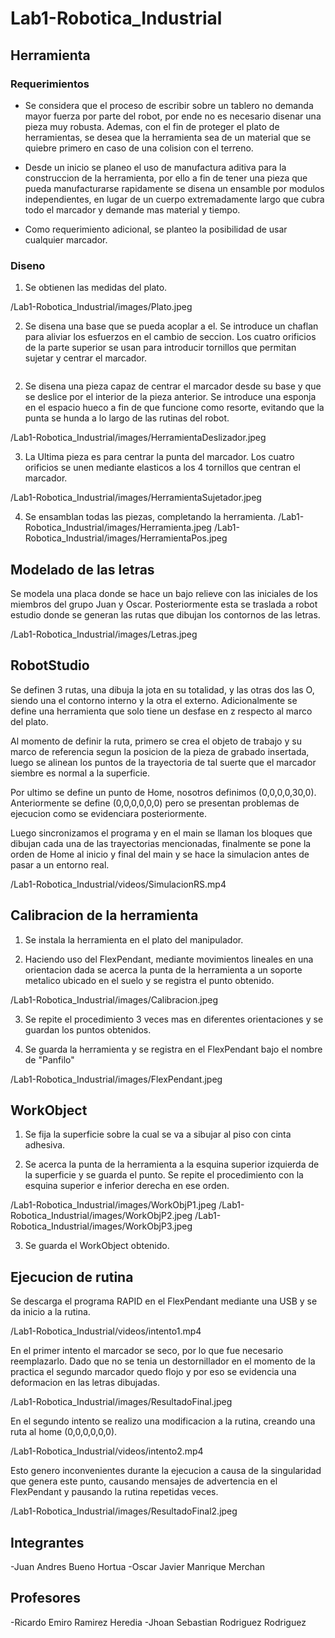 # Lab1-Robotica_Industrial
## Herramienta
### Requerimientos

- Se considera que el proceso de escribir sobre un tablero no demanda mayor fuerza por parte del robot, por ende no es necesario disenar una pieza muy robusta. Ademas, con el fin de proteger el plato de herramientas, se desea que la herramienta sea de un material que se quiebre primero en caso de una colision con el terreno.

- Desde un inicio se planeo el uso de manufactura aditiva para la construccion de la herramienta, por ello a fin de tener una pieza que pueda manufacturarse rapidamente se disena un ensamble por modulos independientes, en lugar de un cuerpo extremadamente largo que cubra todo el marcador y demande mas material y tiempo.

- Como requerimiento adicional, se planteo la posibilidad de usar cualquier marcador.

### Diseno

1. Se obtienen las medidas del plato.

/Lab1-Robotica_Industrial/images/Plato.jpeg

2. Se disena una base que se pueda acoplar a el. Se introduce un chaflan para aliviar los esfuerzos en el cambio de seccion. Los cuatro orificios de la parte superior se usan para introducir tornillos que permitan sujetar y centrar el marcador.

<p align="center">
  <img scr="[https://github.com/omanrique18/Lab1-Robotica_Industrial/blob/main/images/FlexPendant.jpeg](https://user-images.githubusercontent.com/51519737/188254895-fae6523e-bba8-4e92-b6e4-27ed2c572a2d.jpeg)" width="350" />
</p>
  
2. Se disena una pieza capaz de centrar el marcador desde su base y que se deslice por el interior de la pieza anterior. Se introduce una esponja en el espacio hueco a fin de que funcione como resorte, evitando que la punta se hunda a lo largo de las rutinas del robot.

/Lab1-Robotica_Industrial/images/HerramientaDeslizador.jpeg

3. La Ultima pieza es para centrar la punta del marcador. Los cuatro orificios se unen mediante elasticos a los 4 tornillos que centran el marcador.

/Lab1-Robotica_Industrial/images/HerramientaSujetador.jpeg

4. Se ensamblan todas las piezas, completando la herramienta.
/Lab1-Robotica_Industrial/images/Herramienta.jpeg
/Lab1-Robotica_Industrial/images/HerramientaPos.jpeg

## Modelado de las letras

Se modela una placa donde se hace un bajo relieve con las iniciales de los miembros del grupo Juan y Oscar. Posteriormente esta se traslada a robot estudio donde se generan las rutas que dibujan los contornos de las letras.

/Lab1-Robotica_Industrial/images/Letras.jpeg

## RobotStudio

Se definen 3 rutas, una dibuja la jota en su totalidad, y las otras dos las O, siendo una el contorno interno y la otra el externo. Adicionalmente se define una herramienta que solo tiene un desfase en z respecto al marco del plato.

Al momento de definir la ruta, primero se crea el objeto de trabajo y su marco de referencia segun la posicion de la pieza de grabado insertada, luego se alinean los puntos de la trayectoria de tal suerte que el marcador siembre es normal a la superficie. 

Por ultimo se define un punto de Home, nosotros definimos (0,0,0,0,30,0). Anteriormente se define (0,0,0,0,0,0) pero se presentan problemas de ejecucion como se evidenciara posteriormente.

Luego sincronizamos el programa y en el main se llaman los bloques que dibujan cada una de las trayectorias mencionadas, finalmente se pone la orden de Home al inicio y final del main y se hace la simulacion antes de pasar a un entorno real.

/Lab1-Robotica_Industrial/videos/SimulacionRS.mp4

## Calibracion de la herramienta

1. Se instala la herramienta en el plato del manipulador.

2. Haciendo uso del FlexPendant, mediante movimientos lineales en una orientacion dada se acerca la punta de la herramienta a un soporte metalico ubicado en el suelo y se registra el punto obtenido.

/Lab1-Robotica_Industrial/images/Calibracion.jpeg


3. Se repite el procedimiento 3 veces mas en diferentes orientaciones y se guardan los puntos obtenidos.

4. Se guarda la herramienta y se registra en el FlexPendant bajo el nombre de "Panfilo"

/Lab1-Robotica_Industrial/images/FlexPendant.jpeg


## WorkObject

1. Se fija la superficie sobre la cual se va a sibujar al piso con cinta adhesiva.

2. Se acerca la punta de la herramienta a la esquina superior izquierda de la superficie y se guarda el punto. Se repite el procedimiento con la esquina superior e inferior derecha en ese orden.

/Lab1-Robotica_Industrial/images/WorkObjP1.jpeg
/Lab1-Robotica_Industrial/images/WorkObjP2.jpeg
/Lab1-Robotica_Industrial/images/WorkObjP3.jpeg

3. Se guarda el WorkObject obtenido.

## Ejecucion de rutina

Se descarga el programa RAPID en el FlexPendant mediante una USB y se da inicio a la rutina. 

/Lab1-Robotica_Industrial/videos/intento1.mp4

En el primer intento el marcador se seco, por lo que fue necesario reemplazarlo. Dado que no se tenia un destornillador en el momento de la practica el segundo marcador quedo flojo y por eso se evidencia una deformacion en las letras dibujadas.

/Lab1-Robotica_Industrial/images/ResultadoFinal.jpeg

En el segundo intento se realizo una modificacion a la rutina, creando una ruta al home (0,0,0,0,0,0). 

/Lab1-Robotica_Industrial/videos/intento2.mp4

Esto genero inconvenientes durante la ejecucion a causa de la singularidad que genera este punto, causando mensajes de advertencia en el FlexPendant y pausando la rutina repetidas veces.

/Lab1-Robotica_Industrial/images/ResultadoFinal2.jpeg

## Integrantes
-Juan Andres Bueno Hortua
-Oscar Javier Manrique Merchan

## Profesores
-Ricardo Emiro Ramirez Heredia
-Jhoan Sebastian Rodriguez Rodriguez
